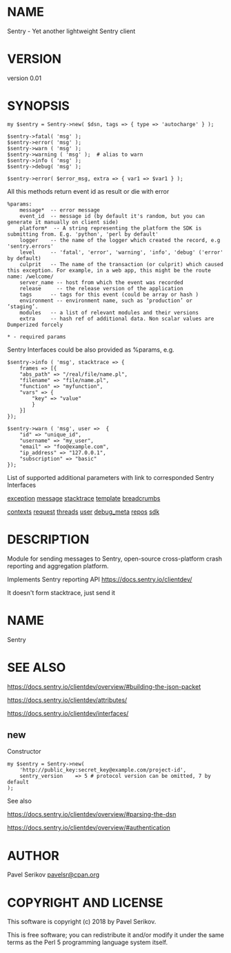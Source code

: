 # NAME

Sentry - Yet another lightweight Sentry client

# VERSION

version 0.01

# SYNOPSIS

    my $sentry = Sentry->new( $dsn, tags => { type => 'autocharge' } );

    $sentry->fatal( 'msg' );
    $sentry->error( 'msg' );
    $sentry->warn ( 'msg' );
    $sentry->warning ( 'msg' );  # alias to warn
    $sentry->info ( 'msg' );
    $sentry->debug( 'msg' );

    $sentry->error( $error_msg, extra => { var1 => $var1 } );

All this methods return event id as result or die with error

    %params:
        message*  -- error message
        event_id  -- message id (by default it's random, but you can generate it manually on client side)
        platform*  -- A string representing the platform the SDK is submitting from. E.g. 'python', 'perl by default'
        logger    -- the name of the logger which created the record, e.g 'sentry.errors'
        level     -- 'fatal', 'error', 'warning', 'info', 'debug' ('error' by default)
        culprit   -- The name of the transaction (or culprit) which caused this exception. For example, in a web app, this might be the route name: /welcome/
        server_name -- host from which the event was recorded
        release     -- the release version of the application
        tags      -- tags for this event (could be array or hash )
        environment -- environment name, such as ‘production’ or ‘staging’.
        modules   -- a list of relevant modules and their versions
        extra     -- hash ref of additional data. Non scalar values are Dumperized forcely

    * - required params

Sentry Interfaces could be also provided as %params, e.g.

    $sentry->info ( 'msg', stacktrace => {
        frames => [{
        "abs_path" => "/real/file/name.pl",
        "filename" => "file/name.pl",
        "function" => "myfunction",
        "vars" => {
            "key" => "value"
            }
        }]
    });

    $sentry->warn ( 'msg', user =>  {
        "id" => "unique_id",
        "username" => "my_user",
        "email" => "foo@example.com",
        "ip_address" => "127.0.0.1",
        "subscription" => "basic"
    });

List of supported additional parameters with link to corresponded Sentry Interfaces

[exception](https://docs.sentry.io/clientdev/interfaces/exception/)
[message](https://docs.sentry.io/clientdev/interfaces/message/)
[stacktrace](https://docs.sentry.io/clientdev/interfaces/stacktrace/)
[template](https://docs.sentry.io/clientdev/interfaces/template/)
[breadcrumbs](https://docs.sentry.io/clientdev/interfaces/breadcrumbs/)

[contexts](https://docs.sentry.io/clientdev/interfaces/contexts/)
[request](https://docs.sentry.io/clientdev/interfaces/request/)
[threads](https://docs.sentry.io/clientdev/interfaces/threads/)
[user](https://docs.sentry.io/clientdev/interfaces/user/)
[debug\_meta](https://docs.sentry.io/clientdev/interfaces/debug/)
[repos](https://docs.sentry.io/clientdev/interfaces/repos/)
[sdk](https://docs.sentry.io/clientdev/interfaces/sdk/)

# DESCRIPTION

Module for sending messages to Sentry, open-source cross-platform crash reporting and aggregation platform.

Implements Sentry reporting API https://docs.sentry.io/clientdev/

It doesn't form stacktrace, just send it

# NAME

Sentry

# SEE ALSO

https://docs.sentry.io/clientdev/overview/#building-the-json-packet

https://docs.sentry.io/clientdev/attributes/

https://docs.sentry.io/clientdev/interfaces/

## new

Constructor

    my $sentry = Sentry->new(
        'http://public_key:secret_key@example.com/project-id',
        sentry_version    => 5 # protocol version can be omitted, 7 by default
    );

See also

https://docs.sentry.io/clientdev/overview/#parsing-the-dsn

https://docs.sentry.io/clientdev/overview/#authentication

# AUTHOR

Pavel Serikov <pavelsr@cpan.org>

# COPYRIGHT AND LICENSE

This software is copyright (c) 2018 by Pavel Serikov.

This is free software; you can redistribute it and/or modify it under
the same terms as the Perl 5 programming language system itself.
